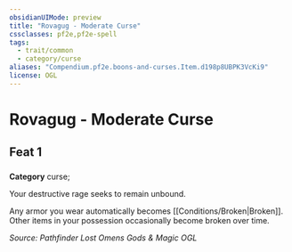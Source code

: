 ```yaml
---
obsidianUIMode: preview
title: "Rovagug - Moderate Curse"
cssclasses: pf2e,pf2e-spell
tags:
  - trait/common
  - category/curse
aliases: "Compendium.pf2e.boons-and-curses.Item.d198p8UBPK3VcKi9"
license: OGL
---
```

# Rovagug - Moderate Curse
## Feat 1
### 

**Category** curse; 




Your destructive rage seeks to remain unbound.

Any armor you wear automatically becomes [[Conditions/Broken|Broken]]. Other items in your possession occasionally become broken over time.

*Source: Pathfinder Lost Omens Gods & Magic*
*OGL*